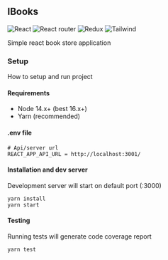 ## IBooks
![React](https://img.shields.io/badge/React-20232A?style=for-the-badge&logo=react&logoColor=61DAFB) ![React router](https://img.shields.io/badge/React_Router-CA4245?style=for-the-badge&logo=react-router&logoColor=white) ![Redux](https://img.shields.io/badge/Redux-593D88?style=for-the-badge&logo=redux&logoColor=white) ![Tailwind](https://img.shields.io/badge/Tailwind_CSS-38B2AC?style=for-the-badge&logo=tailwind-css&logoColor=white)

Simple react book store application

### Setup

How to setup and run project

#### Requirements

- Node 14.x+ (best 16.x+)
- Yarn (recommended)

#### .env file

```
# Api/server url
REACT_APP_API_URL = http://localhost:3001/
```

#### Installation and dev server

Development server will start on default port (:3000)

```
yarn install
yarn start
```

#### Testing

Running tests will generate code coverage report

```
yarn test
```
